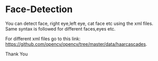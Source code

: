 # Face-Detection
You can detect face, right eye,left eye, cat face etc using the xml files. Same syntax is followed for different faces,eyes etc.

For different xml files go to this link: https://github.com/opencv/opencv/tree/master/data/haarcascades.

Thank You
